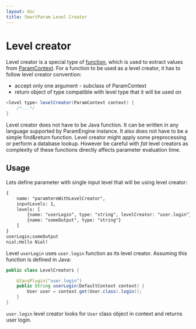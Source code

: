 ```yaml
---
layout: doc
title: SmartParam Level Creator
---
```


# Level creator

Level creator is a special type of [function](/doc/function.html), which is used to extract values from
[ParamContext](/doc/param-context.html). For a function to be used as a level creator, it has to follow
level creator convention:

* accept only one argument - subclass of ParamContext
* return object of type compatible with level type that it will be used on

```java
<level type> levelCreator(ParamContext context) {
    /*...*/
}
```

Level creator does not have to be Java function. It can be written in any language supported by ParamEngine instance.
It also does not have to be a simple find&return function. Level creator might apply some preprocessing or
perform a database lookup. However be careful with *fat* level creators as complexity of these functions directly affects
parameter evaluation time.

## Usage

Lets define parameter with single input level that will be using level creator:

```xml
{
    name: "paramtereWithLevelCreator",
    inputLevels: 1,
    levels: [
        {name: "userLogin", type: "string", levelCreator: "user.login"},
        {name: "someOutput", type: "string"}
    ]
}
userLogin;someOutput
nial;Hello Nial!
```

Level `userLogin` uses `user.login` function as its level creator. Assuming this function is defined in Java:

```java
public class LevelCreators {

    @JavaPlugin("user.login")
    public String userLogin(DefaultContext context) {
        User user = context.get(User.class).login();
    }
}
```

`user.login` level creator looks for `User` class object in context and returns user login.